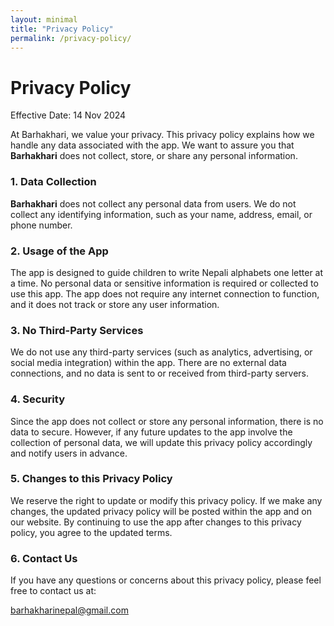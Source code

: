 ```yaml
---
layout: minimal
title: "Privacy Policy"
permalink: /privacy-policy/
---
```


<style>

  /* Hide default Jekyll page title and header */
  h1.page-title {
    display: none;
  }

  header {
    display: none;
  }
</style>

# Privacy Policy

Effective Date: 14 Nov 2024

At Barhakhari, we value your privacy. This privacy policy explains how we handle any data associated with the app. We want to assure you that **Barhakhari** does not collect, store, or share any personal information.

### 1. Data Collection

**Barhakhari** does not collect any personal data from users. We do not collect any identifying information, such as your name, address, email, or phone number.

### 2. Usage of the App

The app is designed to guide children to write Nepali alphabets one letter at a time. No personal data or sensitive information is required or collected to use this app. The app does not require any internet connection to function, and it does not track or store any user information.

### 3. No Third-Party Services

We do not use any third-party services (such as analytics, advertising, or social media integration) within the app. There are no external data connections, and no data is sent to or received from third-party servers.

### 4. Security

Since the app does not collect or store any personal information, there is no data to secure. However, if any future updates to the app involve the collection of personal data, we will update this privacy policy accordingly and notify users in advance.

### 5. Changes to this Privacy Policy

We reserve the right to update or modify this privacy policy. If we make any changes, the updated privacy policy will be posted within the app and on our website. By continuing to use the app after changes to this privacy policy, you agree to the updated terms.

### 6. Contact Us

If you have any questions or concerns about this privacy policy, please feel free to contact us at:

barhakharinepal@gmail.com
